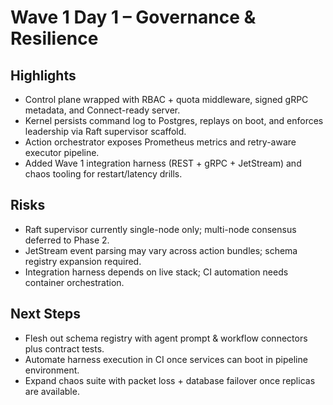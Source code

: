 # Wave 1 Day 1 – Governance & Resilience

## Highlights
- Control plane wrapped with RBAC + quota middleware, signed gRPC metadata, and Connect-ready server.
- Kernel persists command log to Postgres, replays on boot, and enforces leadership via Raft supervisor scaffold.
- Action orchestrator exposes Prometheus metrics and retry-aware executor pipeline.
- Added Wave 1 integration harness (REST + gRPC + JetStream) and chaos tooling for restart/latency drills.

## Risks
- Raft supervisor currently single-node only; multi-node consensus deferred to Phase 2.
- JetStream event parsing may vary across action bundles; schema registry expansion required.
- Integration harness depends on live stack; CI automation needs container orchestration.

## Next Steps
- Flesh out schema registry with agent prompt & workflow connectors plus contract tests.
- Automate harness execution in CI once services can boot in pipeline environment.
- Expand chaos suite with packet loss + database failover once replicas are available.
